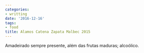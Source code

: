 ```yaml
---
categories:
- writting
date: '2016-12-16'
tags:
- food
title: Alamos Catena Zapata Malbec 2015
---
```


Amadeirado sempre presente, além das frutas maduras; alcoólico.

